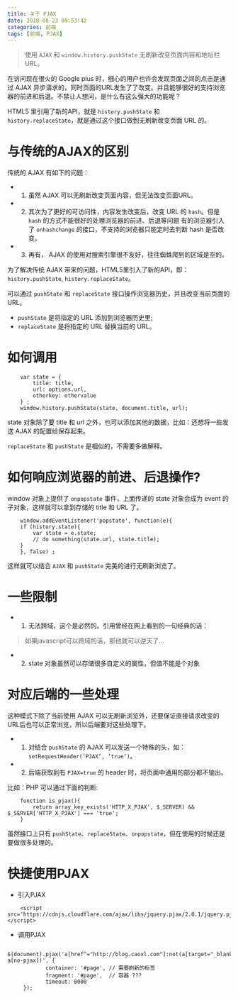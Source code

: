 ```yaml
---
title: 关于 PJAX
date: 2018-08-23 09:53:42
categories: 前端
tags: [前端, PJAX]
---
```


> 使用 `AJAX` 和 `window.history.pushState` 无刷新改变页面内容和地址栏 URL。

<!-- more -->

 
 在访问现在很火的 Google plus 时，细心的用户也许会发现页面之间的点击是通过 AJAX 异步请求的，同时页面的URL发生了了改变。并且能够很好的支持浏览器的前进和后退。不禁让人想问，是什么有这么强大的功能呢？
 
 HTML5 里引用了新的API，就是 `history.pushState` 和 `history.replaceState`，就是通过这个接口做到无刷新改变页面 URL 的。

# 与传统的AJAX的区别

传统的 AJAX 有如下的问题：

- 1. 虽然 AJAX 可以无刷新改变页面内容，但无法改变页面URL。
- 2. 其次为了更好的可访问性，内容发生改变后，改变 URL 的 `hash`。但是 `hash` 的方式不能很好的处理浏览器的前进、后退等问题 有的浏览器引入了 `onhashchange` 的接口，不支持的浏览器只能定时去判断 hash 是否改变。
- 3. 再有， AJAX 的使用对搜索引擎很不友好，往往蜘蛛爬到的区域是空的。

为了解决传统 AJAX 带来的问题，HTML5里引入了新的API，即：`history.pushState`, `history.replaceState`。

可以通过 `pushState` 和 `replaceState` 接口操作浏览器历史，并且改变当前页面的URL。

- `pushState` 是将指定的 URL 添加到浏览器历史里;
- `replaceState` 是将指定的 URL 替换当前的 URL。

# 如何调用

```
    var state = {
    	title: title,
    	url: options.url,
    	otherkey: othervalue
    } ;
    window.history.pushState(state, document.title, url);
```

state 对象除了要 title 和 url 之外，也可以添加其他的数据，比如：还想将一些发送 AJAX 的配置给保存起来。

`replaceState` 和 `pushState` 是相似的，不需要多做解释。

# 如何响应浏览器的前进、后退操作?

window 对象上提供了 `onpopstate` 事件，上面传递的 state 对象会成为 event 的子对象，这样就可以拿到存储的 title 和 URL 了。

```
    window.addEventListener('popstate', function(e){
    if (history.state){
    	var state = e.state;
    	// do something(state.url, state.title);
    }
    }, false) ;
```

这样就可以结合 `AJAX` 和 `pushState` 完美的进行无刷新浏览了。

# 一些限制

- 1. 无法跨域，这个是必然的。引用曾经在网上看到的一句经典的话：
> 如果javascript可以跨域的话，那他就可以逆天了…

- 2. state 对象虽然可以存储很多自定义的属性，但值不能是个对象

# 对应后端的一些处理

这种模式下除了当前使用 AJAX 可以无刷新浏览外，还要保证直接请求改变的URL后也可以正常浏览，所以后端要对这些处理下。

- 1. 对结合 `pushState` 的 AJAX 可以发送一个特殊的头，如：`setRequestHeader(‘PJAX’, ‘true’)`。

- 2. 后端获取到有 `PJAX=true` 的 header 时，将页面中通用的部分都不输出。

比如：PHP 可以通过下面的判断:

```
    function is_pjax(){
    	return array_key_exists('HTTP_X_PJAX', $_SERVER) && $_SERVER['HTTP_X_PJAX'] === 'true';
    }
```

虽然接口上只有 `pushState`、`replaceState`、`onpopstate`，但在使用的时候还是要做很多处理的。

# 快捷使用PJAX

- 引入PJAX

```
    <script src='https://cdnjs.cloudflare.com/ajax/libs/jquery.pjax/2.0.1/jquery.pjax.min.js'></script>
```

- 调用PJAX

```
     $(document).pjax('a[href^="http://blog.caoxl.com"]:not(a[target="_blank"], a[no-pjax])', {
            container: '#page', // 需要刷新的标签
            fragment: '#page',  // 容器 ???
            timeout: 8000
     });
```
